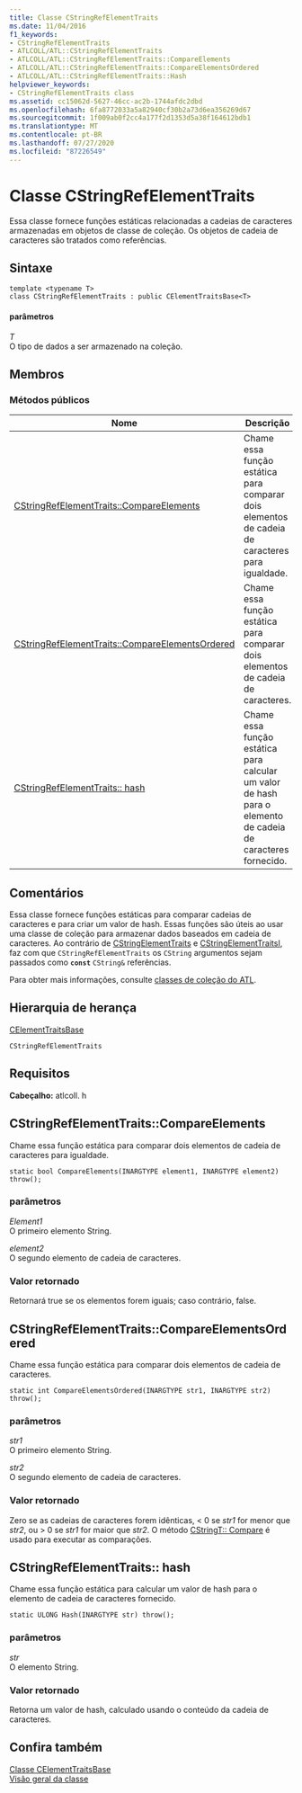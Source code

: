 ```yaml
---
title: Classe CStringRefElementTraits
ms.date: 11/04/2016
f1_keywords:
- CStringRefElementTraits
- ATLCOLL/ATL::CStringRefElementTraits
- ATLCOLL/ATL::CStringRefElementTraits::CompareElements
- ATLCOLL/ATL::CStringRefElementTraits::CompareElementsOrdered
- ATLCOLL/ATL::CStringRefElementTraits::Hash
helpviewer_keywords:
- CStringRefElementTraits class
ms.assetid: cc15062d-5627-46cc-ac2b-1744afdc2dbd
ms.openlocfilehash: 6fa8772033a5a82940cf30b2a73d6ea356269d67
ms.sourcegitcommit: 1f009ab0f2cc4a177f2d1353d5a38f164612bdb1
ms.translationtype: MT
ms.contentlocale: pt-BR
ms.lasthandoff: 07/27/2020
ms.locfileid: "87226549"
---
```

# <a name="cstringrefelementtraits-class"></a>Classe CStringRefElementTraits

Essa classe fornece funções estáticas relacionadas a cadeias de caracteres armazenadas em objetos de classe de coleção. Os objetos de cadeia de caracteres são tratados como referências.

## <a name="syntax"></a>Sintaxe

```
template <typename T>
class CStringRefElementTraits : public CElementTraitsBase<T>
```

#### <a name="parameters"></a>parâmetros

*T*<br/>
O tipo de dados a ser armazenado na coleção.

## <a name="members"></a>Membros

### <a name="public-methods"></a>Métodos públicos

|Nome|Descrição|
|----------|-----------------|
|[CStringRefElementTraits::CompareElements](#compareelements)|Chame essa função estática para comparar dois elementos de cadeia de caracteres para igualdade.|
|[CStringRefElementTraits::CompareElementsOrdered](#compareelementsordered)|Chame essa função estática para comparar dois elementos de cadeia de caracteres.|
|[CStringRefElementTraits:: hash](#hash)|Chame essa função estática para calcular um valor de hash para o elemento de cadeia de caracteres fornecido.|

## <a name="remarks"></a>Comentários

Essa classe fornece funções estáticas para comparar cadeias de caracteres e para criar um valor de hash. Essas funções são úteis ao usar uma classe de coleção para armazenar dados baseados em cadeia de caracteres. Ao contrário de [CStringElementTraits](../../atl/reference/cstringelementtraits-class.md) e [CStringElementTraitsI](../../atl/reference/cstringelementtraitsi-class.md), faz com que `CStringRefElementTraits` os `CString` argumentos sejam passados como **`const`** `CString&` referências.

Para obter mais informações, consulte [classes de coleção do ATL](../../atl/atl-collection-classes.md).

## <a name="inheritance-hierarchy"></a>Hierarquia de herança

[CElementTraitsBase](../../atl/reference/celementtraitsbase-class.md)

`CStringRefElementTraits`

## <a name="requirements"></a>Requisitos

**Cabeçalho:** atlcoll. h

## <a name="cstringrefelementtraitscompareelements"></a><a name="compareelements"></a>CStringRefElementTraits::CompareElements

Chame essa função estática para comparar dois elementos de cadeia de caracteres para igualdade.

```
static bool CompareElements(INARGTYPE element1, INARGTYPE element2) throw();
```

### <a name="parameters"></a>parâmetros

*Element1*<br/>
O primeiro elemento String.

*element2*<br/>
O segundo elemento de cadeia de caracteres.

### <a name="return-value"></a>Valor retornado

Retornará true se os elementos forem iguais; caso contrário, false.

## <a name="cstringrefelementtraitscompareelementsordered"></a><a name="compareelementsordered"></a>CStringRefElementTraits::CompareElementsOrdered

Chame essa função estática para comparar dois elementos de cadeia de caracteres.

```
static int CompareElementsOrdered(INARGTYPE str1, INARGTYPE str2) throw();
```

### <a name="parameters"></a>parâmetros

*str1*<br/>
O primeiro elemento String.

*str2*<br/>
O segundo elemento de cadeia de caracteres.

### <a name="return-value"></a>Valor retornado

Zero se as cadeias de caracteres forem idênticas, < 0 se *str1* for menor que *str2*, ou > 0 se *str1* for maior que *str2*. O método [CStringT:: Compare](../../atl-mfc-shared/reference/cstringt-class.md#compare) é usado para executar as comparações.

## <a name="cstringrefelementtraitshash"></a><a name="hash"></a>CStringRefElementTraits:: hash

Chame essa função estática para calcular um valor de hash para o elemento de cadeia de caracteres fornecido.

```
static ULONG Hash(INARGTYPE str) throw();
```

### <a name="parameters"></a>parâmetros

*str*<br/>
O elemento String.

### <a name="return-value"></a>Valor retornado

Retorna um valor de hash, calculado usando o conteúdo da cadeia de caracteres.

## <a name="see-also"></a>Confira também

[Classe CElementTraitsBase](../../atl/reference/celementtraitsbase-class.md)<br/>
[Visão geral da classe](../../atl/atl-class-overview.md)
